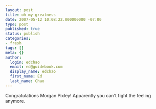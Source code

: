 ```yaml
---
layout: post
title: oh my greatness
date: 2007-05-12 10:08:22.000000000 -07:00
type: post
published: true
status: publish
categories:
- fresh
tags: []
meta: {}
author:
  login: edchao
  email: ed@guidebook.com
  display_name: edchao
  first_name: Ed
  last_name: Chao
---
```

<p>Congratulations Morgan Pixley!  Apparently you can't fight the feeling anymore.</p>
